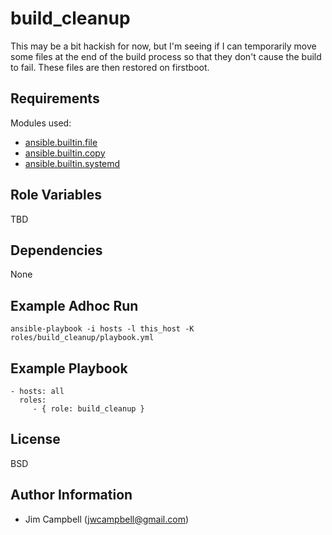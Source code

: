 build_cleanup
=============

This may be a bit hackish for now, but I'm seeing if I can temporarily move some files at the end
of the build process so that they don't cause the build to fail. These files are then restored on firstboot.

Requirements
------------

Modules used:

  * [ansible.builtin.file](https://docs.ansible.com/ansible/latest/collections/ansible/builtin/file_module.html)
  * [ansible.builtin.copy](https://docs.ansible.com/ansible/latest/collections/ansible/builtin/copy_module.html)
  * [ansible.builtin.systemd](https://docs.ansible.com/ansible/latest/collections/ansible/builtin/systemd_module.html)

Role Variables
--------------

TBD

Dependencies
------------

None

Example Adhoc Run
-----------------

`ansible-playbook -i hosts -l this_host -K roles/build_cleanup/playbook.yml`

Example Playbook
----------------

    - hosts: all
      roles:
         - { role: build_cleanup }

License
-------

BSD

Author Information
------------------

  * Jim Campbell (jwcampbell@gmail.com)
